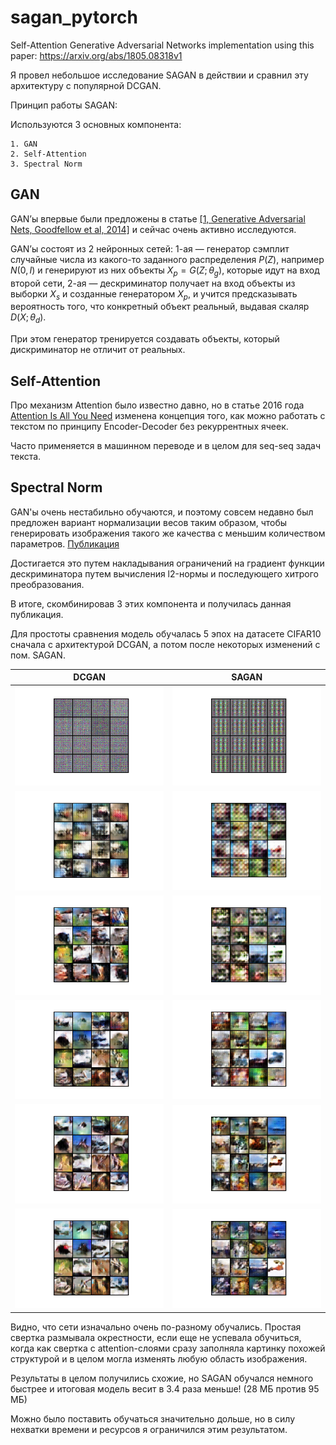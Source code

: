 # sagan_pytorch
Self-Attention Generative Adversarial Networks implementation using this paper: https://arxiv.org/abs/1805.08318v1

Я провел небольшое исследование SAGAN в действии и сравнил эту архитектуру с популярной DCGAN.

Принцип работы SAGAN:

Используются 3 основных компонента:

	1. GAN
	2. Self-Attention
	3. Spectral Norm

## GAN
GAN’ы впервые были предложены в статье [[1, Generative Adversarial Nets, Goodfellow et al, 2014]](https://arxiv.org/abs/1406.2661) и сейчас очень активно исследуются.

GAN’ы состоят из 2 нейронных сетей:
1-ая — генератор сэмплит случайные числа из какого-то заданного распределения $P(Z)$, например $N(0,I)$ и генерируют из них объекты $X_p = G(Z; \theta_g)$, которые идут на вход второй сети,
2-ая — дескриминатор получает на вход объекты из выборки $X_s$ и созданные генератором $X_p$, и учится предсказывать вероятность того, что конкретный объект реальный, выдавая скаляр $D(X; \theta_d)$.

При этом генератор тренируется создавать объекты, который дискриминатор не отличит от реальных.

## Self-Attention
Про механизм Attention было известно давно, но в статье 2016 года [Attention Is All You Need](https://arxiv.org/abs/1706.03762) изменена концепция того, как можно работать с текстом по принципу Encoder-Decoder без рекуррентных ячеек. 

Часто применяется в машинном переводе и в целом для seq-seq задач текста.


## Spectral Norm
GAN'ы очень нестабильно обучаются, и поэтому совсем недавно был предложен вариант нормализации весов таким образом, чтобы генерировать изображения такого же качества с меньшим количеством параметров. [Публикация](https://arxiv.org/abs/1802.05957)

Достигается это путем накладывания ограничений на градиент функции дескриминатора путем вычисления l2-нормы и последующего хитрого преобразования.


В итоге, скомбинировав 3 этих компонента и получилась данная публикация.

Для простоты сравнения модель обучалась 5 эпох на датасете CIFAR10 сначала с архитектурой DCGAN, а потом после некоторых изменений с пом. SAGAN.

DCGAN             |  SAGAN
:-------------------------:|:-------------------------:
![](notebooks/data/images/DCGAN/CIFAR10/_epoch_0_batch_0.png)  |  ![](notebooks/data/images/SAGAN/CIFAR10/_epoch_0_batch_0.png)
![](notebooks/data/images/DCGAN/CIFAR10/_epoch_1_batch_0.png)  |  ![](notebooks/data/images/SAGAN/CIFAR10/_epoch_1_batch_0.png)
![](notebooks/data/images/DCGAN/CIFAR10/_epoch_2_batch_0.png)  |  ![](notebooks/data/images/SAGAN/CIFAR10/_epoch_2_batch_0.png)
![](notebooks/data/images/DCGAN/CIFAR10/_epoch_3_batch_0.png)  |  ![](notebooks/data/images/SAGAN/CIFAR10/_epoch_3_batch_0.png)
![](notebooks/data/images/DCGAN/CIFAR10/_epoch_4_batch_0.png)  |  ![](notebooks/data/images/SAGAN/CIFAR10/_epoch_4_batch_0.png)
![](notebooks/data/images/DCGAN/CIFAR10/_epoch_5_batch_0.png)  |  ![](notebooks/data/images/SAGAN/CIFAR10/_epoch_5_batch_0.png)


Видно, что сети изначально очень по-разному обучались. Простая свертка размывала окрестности, если еще не успевала обучиться, когда как свертка с attention-слоями сразу заполняла картинку похожей структурой и в целом могла изменять любую область изображения.

Результаты в целом получились схожие, но SAGAN обучался немного быстрее и итоговая модель весит в 3.4 раза меньше! (28 МБ против 95 МБ) 

Можно было поставить обучаться значительно дольше, но в силу нехватки времени и ресурсов я ограничился этим результатом.

